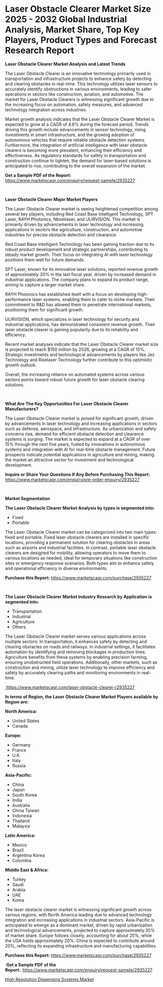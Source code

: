 <p><h1>Laser Obstacle Clearer Market Size 2025 - 2032 Global Industrial Analysis, Market Share, Top Key Players, Product Types and Forecast Research Report</h1></p><p><strong>Laser Obstacle Clearer Market Analysis and Latest Trends</strong></p>
<p><p>The Laser Obstacle Clearer is an innovative technology primarily used in transportation and infrastructure projects to enhance safety by detecting and clearing obstacles in real-time. This technology utilizes laser sensors to accurately identify obstructions in various environments, leading to safer operations in sectors like construction, aviation, and automotive. The market for Laser Obstacle Clearers is witnessing significant growth due to the increasing focus on automation, safety measures, and advanced technology integration across industries.</p><p>Market growth analysis indicates that the Laser Obstacle Clearer Market is expected to grow at a CAGR of 4.6% during the forecast period. Trends driving this growth include advancements in sensor technology, rising investments in smart infrastructure, and the growing adoption of autonomous vehicles that require reliable obstacle detection systems. Furthermore, the integration of artificial intelligence with laser obstacle clearers is becoming more prevalent, enhancing their efficiency and effectiveness. As regulatory standards for safety in transportation and construction continue to tighten, the demand for laser-based solutions is anticipated to rise, contributing to the overall expansion of the market. </p></p>
<p><strong>Get a Sample PDF of the Report:&nbsp;</strong> <a href="https://www.marketscagr.com/enquiry/request-sample/2935227?utm_campaign=3271&utm_medium=2&utm_source=Github&utm_content=ia&utm_term=14032025&utm_id=laser-obstacle-clearer">https://www.marketscagr.com/enquiry/request-sample/2935227</a></p>
<p>&nbsp;</p>
<p><strong>Laser Obstacle Clearer Major Market Players</strong></p>
<p><p>The Laser Obstacle Clearer market is seeing heightened competition among several key players, including Red Coast Base Intelligent Technology, SPT Laser, RAYH Photonics, Nbxmlaser, and ULIRVISION. This market is primarily driven by advancements in laser technology and increasing applications in sectors like agriculture, construction, and automotive industries for precise obstacle detection and clearance.</p><p>Red Coast Base Intelligent Technology has been gaining traction due to its robust product development and strategic partnerships, contributing to steady market growth. Their focus on integrating AI with laser technology positions them well for future demands.</p><p>SPT Laser, known for its innovative laser solutions, reported revenue growth of approximately 20% in the last fiscal year, driven by increased demand in industrial applications. The company plans to expand its product range, aiming to capture a larger market share.</p><p>RAYH Photonics has established itself with a focus on developing high-performance laser systems, enabling them to cater to niche markets. Their commitment to R&D has allowed them to penetrate international markets, positioning them for significant growth.</p><p>ULIRVISION, which specializes in laser technology for security and industrial applications, has demonstrated consistent revenue growth. Their laser obstacle clearer is gaining popularity due to its reliability and efficiency.</p><p>Recent market analyses indicate that the Laser Obstacle Clearer market size is projected to reach $150 million by 2026, growing at a CAGR of 15%. Strategic investments and technological advancements by players like Jez Technology and Riselaser Technology further contribute to this optimistic growth outlook. </p><p>Overall, the increasing reliance on automated systems across various sectors points toward robust future growth for laser obstacle clearing solutions.</p></p>
<p>&nbsp;</p>
<p><strong>What Are The Key Opportunities For Laser Obstacle Clearer Manufacturers?</strong></p>
<p><p>The Laser Obstacle Clearer market is poised for significant growth, driven by advancements in laser technology and increasing applications in sectors such as defense, aerospace, and infrastructure. As urbanization and safety concerns rise, demand for efficient obstacle detection and clearance systems is surging. The market is expected to expand at a CAGR of over 15% through the next five years, fueled by innovations in autonomous systems and integration with AI for real-time obstacle management. Future prospects indicate potential applications in agriculture and mining, making the market an attractive sector for investment and technological development.</p></p>
<p><strong>Inquire or Share Your Questions If Any Before Purchasing This Report:</strong> <a href="https://www.marketscagr.com/enquiry/pre-order-enquiry/2935227?utm_campaign=3271&utm_medium=2&utm_source=Github&utm_content=ia&utm_term=14032025&utm_id=laser-obstacle-clearer">https://www.marketscagr.com/enquiry/pre-order-enquiry/2935227</a></p>
<p>&nbsp;</p>
<p><strong>Market Segmentation</strong></p>
<p><strong>The Laser Obstacle Clearer Market Analysis by types is segmented into:</strong></p>
<p><ul><li>Fixed</li><li>Portable</li></ul></p>
<p><p>The Laser Obstacle Clearer market can be categorized into two main types: fixed and portable. Fixed laser obstacle clearers are installed in specific locations, providing a permanent solution for clearing obstacles in areas such as airports and industrial facilities. In contrast, portable laser obstacle clearers are designed for mobility, allowing operators to move them to various locations as needed, ideal for temporary situations like construction sites or emergency response scenarios. Both types aim to enhance safety and operational efficiency in diverse environments.</p></p>
<p><strong>Purchase this Report:&nbsp;</strong><a href="https://www.marketscagr.com/purchase/2935227?utm_campaign=3271&utm_medium=2&utm_source=Github&utm_content=ia&utm_term=14032025&utm_id=laser-obstacle-clearer">https://www.marketscagr.com/purchase/2935227</a></p>
<p>&nbsp;</p>
<p><strong>The Laser Obstacle Clearer Market Industry Research by Application is segmented into:</strong></p>
<p><ul><li>Transportation</li><li>Industrial</li><li>Agriculture</li><li>Others</li></ul></p>
<p><p>The Laser Obstacle Clearer market serves various applications across multiple sectors. In transportation, it enhances safety by detecting and clearing obstacles on roads and railways. In industrial settings, it facilitates automation by identifying and removing blockages in production lines. Agriculture benefits from these systems by enabling precision farming, ensuring unobstructed field operations. Additionally, other markets, such as construction and mining, utilize laser technology to improve efficiency and safety by accurately clearing paths and monitoring environments in real-time.</p></p>
<p><a href="https://www.marketscagr.com/laser-obstacle-clearer-r2935227?utm_campaign=3271&utm_medium=2&utm_source=Github&utm_content=ia&utm_term=14032025&utm_id=laser-obstacle-clearer">&nbsp;https://www.marketscagr.com/laser-obstacle-clearer-r2935227</a></p>
<p><strong>In terms of Region, the Laser Obstacle Clearer Market Players available by Region are:</strong></p>
<p>
    <p> <strong> North America: </strong>
        <ul>
            <li>United States</li>
            <li>Canada</li>
        </ul>
        </p> 
    <p> <strong> Europe: </strong>
        <ul>
            <li>Germany</li>
            <li>France</li>
            <li>U.K.</li>
            <li>Italy</li>
            <li>Russia</li>
        </ul>
        </p> 
    <p> <strong> Asia-Pacific: </strong>
        <ul>
            <li>China</li>
            <li>Japan</li>
            <li>South Korea</li>
            <li>India</li>
            <li>Australia</li>
            <li>China Taiwan</li>
            <li>Indonesia</li>
            <li>Thailand</li>
            <li>Malaysia</li>
        </ul>
        </p> 
    <p> <strong> Latin America: </strong>
        <ul>
            <li>Mexico</li>
            <li>Brazil</li>
            <li>Argentina Korea</li>
            <li>Colombia</li>
        </ul>
        </p> 
    <p> <strong> Middle East & Africa: </strong>
        <ul>
            <li>Turkey</li>
            <li>Saudi</li>
            <li>Arabia</li>
            <li>UAE</li>
            <li>Korea</li>
        </ul>
    </p>
    </p>
<p><p>The laser obstacle clearer market is witnessing significant growth across various regions, with North America leading due to advanced technology integration and increasing applications in industrial sectors. Asia-Pacific is anticipated to emerge as a dominant market, driven by rapid urbanization and technological advancements, projected to capture approximately 35% of market share. Europe follows closely, accounting for about 25%, while the USA holds approximately 20%. China is expected to contribute around 20%, reflecting its expanding infrastructure and manufacturing capabilities.</p></p>
<p><strong>Purchase this Report: </strong><a href="https://www.marketscagr.com/purchase/2935227?utm_campaign=3271&utm_medium=2&utm_source=Github&utm_content=ia&utm_term=14032025&utm_id=laser-obstacle-clearer">https://www.marketscagr.com/purchase/2935227</a></p>
<p>&nbsp;<strong>Get a Sample PDF of the Report:&nbsp;&nbsp;</strong><a href="https://www.marketscagr.com/enquiry/request-sample/2935227?utm_campaign=3271&utm_medium=2&utm_source=Github&utm_content=ia&utm_term=14032025&utm_id=laser-obstacle-clearer">https://www.marketscagr.com/enquiry/request-sample/2935227</a></p>
<p><strong></strong></p>
<p><p><a href="https://github.com/doljanzwald/Market-Research-Report-List-1/blob/main/high-resolution-dispensing-systems-market.md?utm_campaign=3271&utm_medium=2&utm_source=Github&utm_content=ia&utm_term=14032025&utm_id=laser-obstacle-clearer">High Resolution Dispensing Systems Market</a></p></p>